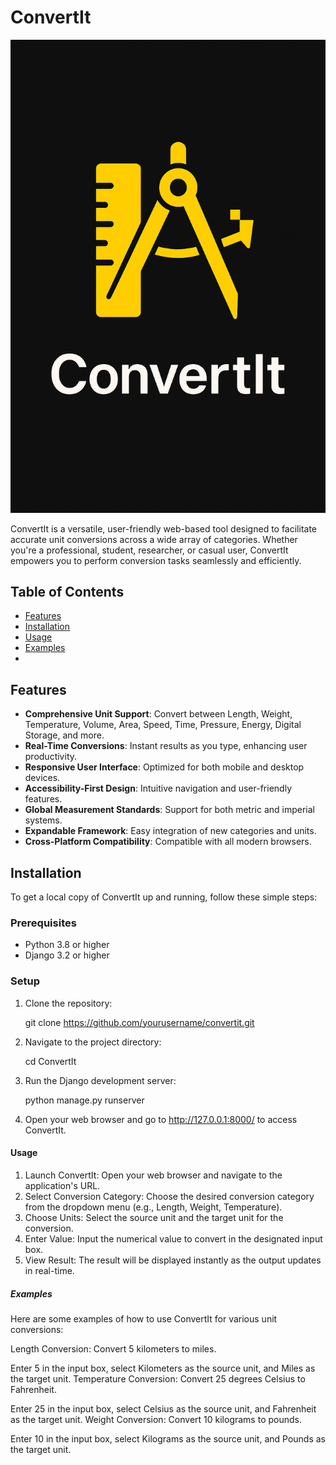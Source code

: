 # ConvertIt

![ConvertIt Logo](https://raw.githubusercontent.com/naveenkumar-devtech/ConvertIt/refs/heads/main/ConvertIt/static/favicon.png) <!-- Replace with your logo if available -->

ConvertIt is a versatile, user-friendly web-based tool designed to facilitate accurate unit conversions across a wide array of categories. Whether you're a professional, student, researcher, or casual user, ConvertIt empowers you to perform conversion tasks seamlessly and efficiently.

## Table of Contents

- [Features](#features)
- [Installation](#installation)
- [Usage](#usage)
- [Examples](#examples)
-

## Features

- **Comprehensive Unit Support**: Convert between Length, Weight, Temperature, Volume, Area, Speed, Time, Pressure, Energy, Digital Storage, and more.
- **Real-Time Conversions**: Instant results as you type, enhancing user productivity.
- **Responsive User Interface**: Optimized for both mobile and desktop devices.
- **Accessibility-First Design**: Intuitive navigation and user-friendly features.
- **Global Measurement Standards**: Support for both metric and imperial systems.
- **Expandable Framework**: Easy integration of new categories and units.
- **Cross-Platform Compatibility**: Compatible with all modern browsers.

## Installation

To get a local copy of ConvertIt up and running, follow these simple steps:

### Prerequisites

- Python 3.8 or higher
- Django 3.2 or higher

### Setup

1. Clone the repository:

   git clone https://github.com/yourusername/convertit.git

2. Navigate to the project directory:

   cd ConvertIt

3. Run the Django development server:

   python manage.py runserver

4. Open your web browser and go to http://127.0.0.1:8000/ to access ConvertIt.

#### Usage

1. Launch ConvertIt: Open your web browser and navigate to the application's URL.
2. Select Conversion Category: Choose the desired conversion category from the dropdown menu (e.g., Length, Weight, Temperature).
3. Choose Units: Select the source unit and the target unit for the conversion.
4. Enter Value: Input the numerical value to convert in the designated input box.
5. View Result: The result will be displayed instantly as the output updates in real-time.

##### Examples

Here are some examples of how to use ConvertIt for various unit conversions:

Length Conversion: Convert 5 kilometers to miles.

Enter 5 in the input box, select Kilometers as the source unit, and Miles as the target unit.
Temperature Conversion: Convert 25 degrees Celsius to Fahrenheit.

Enter 25 in the input box, select Celsius as the source unit, and Fahrenheit as the target unit.
Weight Conversion: Convert 10 kilograms to pounds.

Enter 10 in the input box, select Kilograms as the source unit, and Pounds as the target unit.
